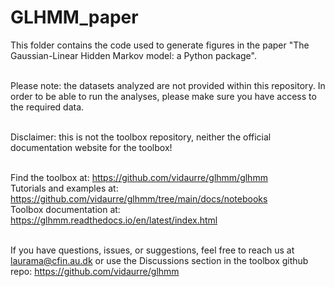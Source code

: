 # GLHMM_paper

This folder contains the code used to generate figures in the paper "The Gaussian-Linear Hidden Markov model: a Python package".  <br /> <br />


Please note: the datasets analyzed are not provided within this repository. In order to be able to run the analyses, please make sure you have access to the required data. <br /> <br />

Disclaimer: this is not the toolbox repository, neither the official documentation website for the toolbox! <br /> <br />

Find the toolbox at: https://github.com/vidaurre/glhmm/glhmm <br />
Tutorials and examples at: https://github.com/vidaurre/glhmm/tree/main/docs/notebooks <br />
Toolbox documentation at: https://glhmm.readthedocs.io/en/latest/index.html <br /> <br />

If you have questions, issues, or suggestions, feel free to reach us at laurama@cfin.au.dk  or use the Discussions section in the toolbox github repo: https://github.com/vidaurre/glhmm

